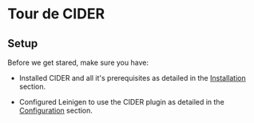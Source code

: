 # Tour de CIDER

## Setup

Before we get stared, make sure you have:

* Installed CIDER and all it's prerequisites as detailed in the [Installation](../../Installation/README.md) section.
    
*  Configured Leinigen to use the CIDER plugin as detailed in the [Configuration](../../Configuration/README.md) section.




